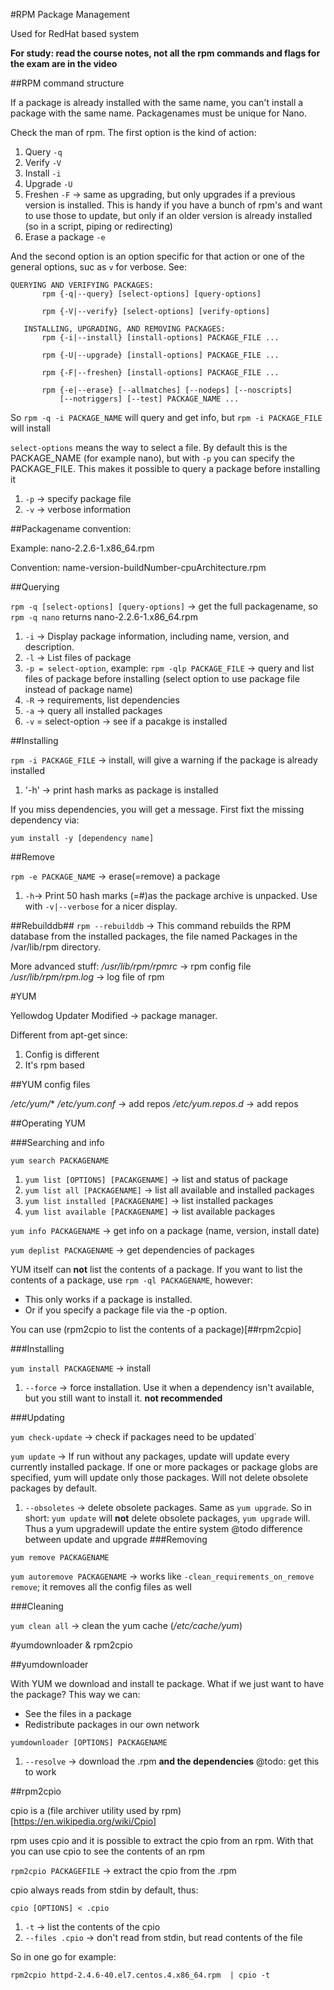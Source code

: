 #RPM Package Management

Used for RedHat based system

**For study: read the course notes, not all the rpm commands and flags for the exam are in the video**

##RPM command structure

If a package is already installed with the same name, you can't install a package with the same name. Packagenames must be unique for Nano.

Check the man of rpm. The first option is the kind of action:

1. Query `-q`
2. Verify `-V`
3. Install `-i`
4. Upgrade `-U`
5. Freshen `-F` -> same as upgrading, but only upgrades if a previous version is installed. This is handy if you have a bunch of rpm's and want to use those to update, but only if an older version is already installed (so in a script, piping or redirecting)
5. Erase a package `-e`

And the second option is an option specific for that action or one of the general options, suc as `v` for verbose. See:

```
QUERYING AND VERIFYING PACKAGES:
       rpm {-q|--query} [select-options] [query-options]

       rpm {-V|--verify} [select-options] [verify-options]

   INSTALLING, UPGRADING, AND REMOVING PACKAGES:
       rpm {-i|--install} [install-options] PACKAGE_FILE ...

       rpm {-U|--upgrade} [install-options] PACKAGE_FILE ...

       rpm {-F|--freshen} [install-options] PACKAGE_FILE ...

       rpm {-e|--erase} [--allmatches] [--nodeps] [--noscripts]
           [--notriggers] [--test] PACKAGE_NAME ...
```

So `rpm -q -i PACKAGE_NAME` will query and get info, but `rpm -i PACKAGE_FILE` will install 

`select-options` means the way to select a file. By default this is the PACKAGE_NAME (for example nano), but with `-p`  you can specify the PACKAGE_FILE. This makes it possible to query a package before installing it
  1. `-p` -> specify package file
  2. `-v` -> verbose information

##Packagename convention:

Example: nano-2.2.6-1.x86_64.rpm

Convention: name-version-buildNumber-cpuArchitecture.rpm

##Querying

`rpm -q [select-options] [query-options]` -> get the full packagename, so `rpm -q nano` returns nano-2.2.6-1.x86_64.rpm
  1. `-i` -> Display  package information, including name, version, and description.
  2. `-l` -> List files of package
  3. `-p = select-option`, example: `rpm -qlp PACKAGE_FILE` -> query and list files of package before installing (select option to use package file instead of package name)
  4. `-R` -> requirements, list dependencies
  5. `-a` -> query all installed packages
  6. `-v` = select-option  -> see if a pacakge is installed

##Installing

`rpm -i PACKAGE_FILE` -> install, will give a warning if the package is already installed
  1. '-h' -> print hash marks as package is installed

If you miss dependencies, you will get a message. First fixt the missing dependency via:

`yum install -y [dependency name]`

##Remove

`rpm -e PACKAGE_NAME` -> erase(=remove) a package
  1. `-h`-> Print 50 hash marks (=#)as the package archive is unpacked.  Use with `-v|--verbose` for a nicer display.
 
##Rebuilddb##
`rpm --rebuilddb` -> This command rebuilds the RPM database from the installed packages, the file named Packages in the /var/lib/rpm directory.

More advanced stuff:
*/usr/lib/rpm/rpmrc* -> rpm config file
*/usr/lib/rpm/rpm.log* -> log file of rpm

#YUM

Yellowdog Updater Modified -> package manager.

Different from apt-get since:
1. Config is different
2. It's rpm based

##YUM config files

*/etc/yum/**
*/etc/yum.conf* -> add repos
*/etc/yum.repos.d* -> add repos

##Operating YUM

###Searching and info

`yum search PACKAGENAME`

1. `yum list [OPTIONS] [PACAKGENAME]` -> list and status of package
2. `yum list all [PACKAGENAME]` -> list all available and installed packages
3. `yum list installed [PACKAGENAME]` -> list installed packages
4. `yum list available [PACKAGENAME]` -> list available packages

`yum info PACKAGENAME` -> get info on a package (name, version, install date)

`yum deplist PACKAGENAME` -> get dependencies of packages

YUM itself can **not** list the contents of a package. If you want to list the contents of a package, use `rpm -ql PACKAGENAME`, however:

- This only works if a package is installed.
- Or if you specify a package file via the -p option.

You can use (rpm2cpio to list the contents of a package)[##rpm2cpio]

###Installing

`yum install PACKAGENAME` -> install
  1. `--force` -> force installation. Use it when a dependency isn't available, but you still want to install it. **not recommended**

###Updating

`yum check-update` -> check if packages need to be updated`

`yum update` -> If  run  without  any packages, update will update every currently installed package.  If one or more packages or package globs are specified,  yum will update only those packages. Will not delete obsolete packages by default.
  1. `--obsoletes` -> delete obsolete packages. Same as `yum upgrade`. So in short: `yum update` will **not** delete obsolete packages, `yum upgrade` will. Thus a yum upgradewill update the entire system @todo difference between update and upgrade
###Removing

`yum remove PACKAGENAME`

`yum autoremove PACKAGENAME` -> works like `-clean_requirements_on_remove remove`; it removes all the config files as well

###Cleaning

`yum clean all` -> clean the yum cache (*/etc/cache/yum*)

#yumdownloader & rpm2cpio

##yumdownloader

With YUM we download and install te package. What if we just want to have the package? This way we can:

- See the files in a package
- Redistribute packages in our own network

`yumdownloader [OPTIONS] PACKAGENAME`
  1. `--resolve` -> download the .rpm **and the dependencies** @todo: get this to work


##rpm2cpio

cpio is a (file archiver utility used by rpm)[https://en.wikipedia.org/wiki/Cpio]

rpm uses cpio and it is possible to extract the cpio from an rpm. With that you can use cpio to see the contents of an rpm

`rpm2cpio PACKAGEFILE` -> extract the cpio from the .rpm

cpio always reads from stdin by default, thus:

`cpio [OPTIONS] < .cpio`
  1. `-t` -> list the contents of the cpio
  2. `--files .cpio` -> don't read from stdin, but read contents of the file

So in one go for example:

`rpm2cpio httpd-2.4.6-40.el7.centos.4.x86_64.rpm  | cpio -t`

